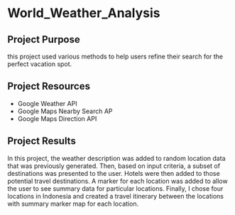 # World_Weather_Analysis

## Project Purpose
this project used various methods to help users refine their search for the perfect vacation spot.


## Project Resources
- Google Weather API
- Google Maps Nearby Search AP
- Google Maps Direction API

## Project Results
In this project, the weather description was added to random location data that was previously generated. Then, based on input criteria, a subset of destinations was presented to the user. Hotels were then added to those potential travel destinations. A marker for each location was added to allow the user to see summary data for particular locations. Finally, I chose four locations in Indonesia and created a travel itinerary between the locations with summary marker map for each location.
